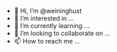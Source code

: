 - 👋 Hi, I’m @weininghust
- 👀 I’m interested in ...
- 🌱 I’m currently learning ...
- 💞️ I’m looking to collaborate on ...
- 📫 How to reach me ...

<!---
weininghust/weininghust is a ✨ special ✨ repository because its `README.md` (this file) appears on your GitHub profile.
You can click the Preview link to take a look at your changes.
--->
